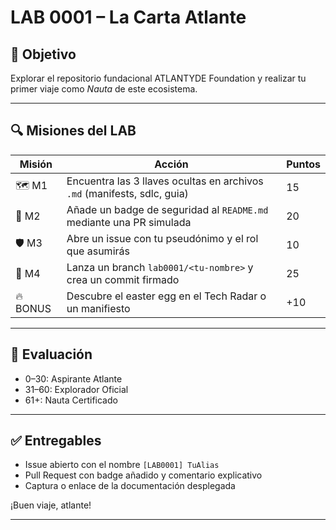<!--
Path: labs/LAB_0001.md
Autor: ATLANTYDE Founders Team
Última modificación: 2025-04-23
-->

# LAB 0001 – La Carta Atlante

## 🎯 Objetivo

Explorar el repositorio fundacional ATLANTYDE Foundation y realizar tu primer viaje como *Nauta* de este ecosistema.

---

## 🔍 Misiones del LAB

| Misión | Acción | Puntos |
|--------|--------|--------|
| 🗺️ M1  | Encuentra las 3 llaves ocultas en archivos `.md` (manifests, sdlc, guia) | 15 |
| 🧭 M2  | Añade un badge de seguridad al `README.md` mediante una PR simulada | 20 |
| 🛡️ M3  | Abre un issue con tu pseudónimo y el rol que asumirás | 10 |
| 🔄 M4  | Lanza un branch `lab0001/<tu-nombre>` y crea un commit firmado | 25 |
| 🔥 BONUS | Descubre el easter egg en el Tech Radar o un manifiesto | +10 |

---

## 🧠 Evaluación

- 0–30: Aspirante Atlante
- 31–60: Explorador Oficial
- 61+: Nauta Certificado

---

## ✅ Entregables

- Issue abierto con el nombre `[LAB0001] TuAlias`
- Pull Request con badge añadido y comentario explicativo
- Captura o enlace de la documentación desplegada

¡Buen viaje, atlante!

---
